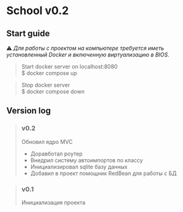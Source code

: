 # School v0.2

## Start guide
⚠ *Для работы с проектом на компьютере требуется иметь 
установленный Docker и включенную виртуализацию в BIOS.*

> Start docker server on localhost:8080  
> $ docker compose up

> Stop docker server  
> $ docker compose down

## Version log

> ### v0.2
> Обновил ядро MVC
> - Доравботал роутер
> - Внедрил систему автоимпортов по классу
> - Инициализировал sqlite базу данных
> - Добавил в проект помощник RedBean для работы с БД

> ### v0.1
> Инициализация проекта
